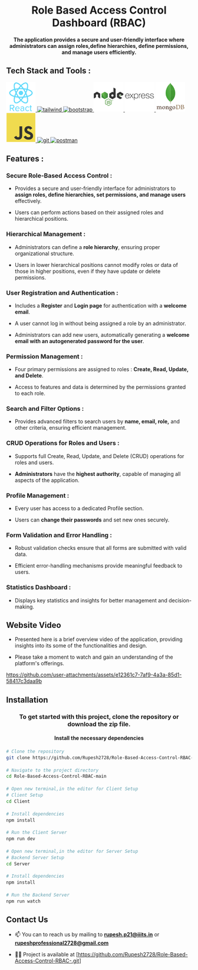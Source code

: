 <h1 align="center">Role Based Access Control Dashboard (RBAC)</h1>
<h4 align="center">The application provides a secure and user-friendly interface where administrators can assign roles,define hierarchies, define permissions, and manage users efficiently.</h4>



<h2 align="left">Tech Stack and Tools :</h2>

<a href="https://reactjs.org/" target="_blank" rel="noreferrer"> <img src="https://raw.githubusercontent.com/devicons/devicon/master/icons/react/react-original-wordmark.svg" alt="react" width="80" height="80"/> </a>
<a href="https://tailwindcss.com/" target="_blank" rel="noreferrer"> <img src="https://www.vectorlogo.zone/logos/tailwindcss/tailwindcss-icon.svg" alt="tailwind" width="80" height="80"/> </a>
<a href="https://mui.com/" target="_blank" rel="noreferrer"> <img src="https://cdn.worldvectorlogo.com/logos/material-ui-1.svg" alt="bootstrap" width="80" height="80"/> </a>
<a href="https://nodejs.org" target="_blank" rel="noreferrer"> <img src="https://raw.githubusercontent.com/devicons/devicon/master/icons/nodejs/nodejs-original-wordmark.svg" alt="nodejs" width="80" height="80"/> </a>
<a href="https://expressjs.com" target="_blank" rel="noreferrer"> <img src="https://raw.githubusercontent.com/devicons/devicon/master/icons/express/express-original-wordmark.svg" alt="express" width="80" height="80"/> </a>
<a href="https://www.mongodb.com/" target="_blank" rel="noreferrer"> <img src="https://raw.githubusercontent.com/devicons/devicon/master/icons/mongodb/mongodb-original-wordmark.svg" alt="mongodb" width="80" height="80"/> </a>
<a href="https://developer.mozilla.org/en-US/docs/Web/JavaScript" target="_blank" rel="noreferrer"> <img src="https://raw.githubusercontent.com/devicons/devicon/master/icons/javascript/javascript-original.svg" alt="javascript" width="80" height="80"/> </a>
<a href="https://git-scm.com/" target="_blank" rel="noreferrer"> <img src="https://www.vectorlogo.zone/logos/git-scm/git-scm-icon.svg" alt="git" width="80" height="80"/> </a>
<a href="https://postman.com" target="_blank" rel="noreferrer"> <img src="https://www.vectorlogo.zone/logos/getpostman/getpostman-icon.svg" alt="postman" width="80" height="80"/> </a>



<h2 align="left">Features :</h2>


<h3 align="left">Secure Role-Based Access Control : </h3> 

- Provides a secure and user-friendly interface for administrators to **assign roles, define hierarchies, set permissions, and manage users** effectively.

- Users can perform actions based on their assigned roles and hierarchical positions.


<h3 align="left">Hierarchical Management : </h3>

- Administrators can define a **role hierarchy**, ensuring proper organizational structure.

- Users in lower hierarchical positions cannot modify roles or data of those in higher positions, even if they have update or delete permissions.


<h3 align="left">User Registration and Authentication :</h3>

- Includes a **Register** and **Login page** for authentication with a **welcome email**.

- A user cannot log in without being assigned a role by an administrator.
  
- Administrators can add new users, automatically generating a **welcome email with an autogenerated password for the user**.


<h3 align="left">Permission Management :</h3>

- Four primary permissions are assigned to roles : **Create, Read, Update, and Delete**.

- Access to features and data is determined by the permissions granted to each role.

  
<h3 align="left">Search and Filter Options :</h3>

- Provides advanced filters to search users by **name, email, role,** and other criteria, ensuring efficient management.

  

<h3 align="left">CRUD Operations for Roles and Users :</h3>

- Supports full Create, Read, Update, and Delete (CRUD) operations for roles and users.

- **Administrators** have the **highest authority**, capable of managing all aspects of the application.

 
<h3 align="left">Profile Management :</h3>

- Every user has access to a dedicated Profile section.

- Users can **change their passwords** and set new ones securely.


<h3 align="left">Form Validation and Error Handling :</h3>

- Robust validation checks ensure that all forms are submitted with valid data.

- Efficient error-handling mechanisms provide meaningful feedback to users.
  

<h3 align="left">Statistics Dashboard :</h3>

- Displays key statistics and insights for better management and decision-making.

  
<h2 align="left">Website Video</h2>

- Presented here is a brief overview video of the application, providing insights into its some of the functionalities and design.

- Please take a moment to watch and gain an understanding of the platform's offerings.


  
https://github.com/user-attachments/assets/e12361c7-7af9-4a3a-85d1-58417c3daa9b



<h2 align="left">Installation</h2>
<h3 align="center">To get started with this project, clone the repository or download the zip file.</h3>
<h4 align="center">Install the necessary dependencies</h4>

```bash
# Clone the repository
git clone https://github.com/Rupesh2728/Role-Based-Access-Control-RBAC-.git

# Navigate to the project directory
cd Role-Based-Access-Control-RBAC-main

# Open new terminal,in the editor for Client Setup
# Client Setup
cd Client

# Install dependencies
npm install

# Run the Client Server
npm run dev

# Open new terminal,in the editor for Server Setup
# Backend Server Setup
cd Server

# Install dependencies
npm install

# Run the Backend Server
npm run watch
```


<h2 align="left">Contact Us</h2>

- 📫 You can to reach us by mailing to **rupesh.p21@iiits.in** or **rupeshprofessional2728@gmail.com**

- 👨‍💻 Project is available at [https://github.com/Rupesh2728/Role-Based-Access-Control-RBAC-.git]
  




